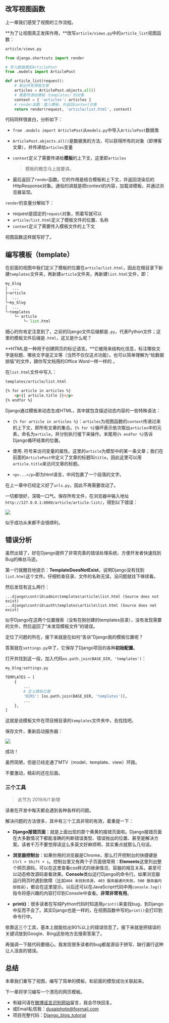 ## 改写视图函数

上一章我们感受了视图的工作流程。

**为了让视图真正发挥作用，**改写`article/views.py`中的`article_list`视图函数：

```python
article/views.py

from django.shortcuts import render

# 导入数据模型ArticlePost
from .models import ArticlePost

def article_list(request):
    # 取出所有博客文章
    articles = ArticlePost.objects.all()
    # 需要传递给模板（templates）的对象
    context = { 'articles': articles }
    # render函数：载入模板，并返回context对象
    return render(request, 'article/list.html', context)
```

代码同样很直白，分析如下：

- `from .models import ArticlePost`从`models.py`中导入`ArticlePost`数据类

- `ArticlePost.objects.all()`是数据类的方法，可以获得所有的对象（即博客文章），并传递给`articles`变量

- `context`定义了需要传递给**模板**的上下文，这里即`articles`

  > 模板的概念马上就要讲。

- 最后返回了`render`函数。它的作用是结合模板和上下文，并返回渲染后的HttpResponse对象。通俗的讲就是把context的内容，加载进模板，并通过浏览器呈现。

`render`的变量分解如下：

- request是固定的`request`对象，照着写就可以
- `article/list.html`定义了模板文件的位置、名称
- `context`定义了需要传入模板文件的上下文

视图函数这样就写好了。

## 编写模板（template）

在前面的视图中我们定义了模板的位置在`article/list.html`，因此在根目录下新建`templates`文件夹，再新建`article`文件夹，再新建`list.html`文件，即：

```python
my_blog
│  ...
├─article
│  ...
└─my_blog
│  ...
└─templates
    └─ article
        └─ list.html
```

细心的你肯定注意到了，之前的Django文件后缀都是`.py`，代表Python文件；这里的模板文件后缀是`.html`，这又是什么呢？

**HTML是一种用于创建网页的标记语言。**它被用来结构化信息，标注哪些文字是标题、哪些文字是正文等（当然不仅仅这点功能）。也可以简单理解为“给数据排版”的文件，跟你写文档用的Office Word一样一样的 。

在`list.html`文件中写入：

```html
templates/article/list.html

{% for article in articles %}
	<p>{{ article.title }}</p>
{% endfor %}
```

Django通过模板来动态生成HTML，其中就包含描述动态内容的一些特殊语法：

-  `{% for article in articles %}`：`articles`为视图函数的`context`传递过来的上下文，即所有文章的集合。`{% for %}`循坏表示依次取出`articles`中的元素，命名为`article`，并分别执行接下来操作。末尾用`{% endfor %}`告诉Django循环结束的位置。

- 使用`.`符号来访问变量的属性。这里的`article`为模型中的某一条文章；我们在前面的`ArticlePost`中定义了文章的标题叫`title`，因此这里可以用`article.title`来访问文章的标题。
- `<p>...</p>`即为html语言，中间包裹了一个段落的文字。

在上一章中已经定义好了`urls.py`，因此不再需要改动了。

一切都很好，深吸一口气。保存所有文件，在浏览器中输入地址`http://127.0.0.1:8000/article/article-list/`，得到以下错误：

![](https://www.dusaiphoto.com/media/image/image_source/20180911/terror.jpg)

似乎成功从来都不会很顺利。

## 错误分析

虽然出错了，好在Django提供了非常完善的错误处理系统，方便开发者快速找到Bug的蛛丝马迹。

第一行就醒目地提示：**TemplateDoesNotExist**，说明Django没有找到`list.html`这个文件。仔细检查目录、文件的名称无误，没问题就往下继续看。

然后发现有这么两行：

```
...django\contrib\admin\templates\article\list.html (Source does not exist)
...django\contrib\auth\templates\article\list.html (Source does not exist)
```

似乎Django在这两个位置搜索（没有在刚创建的templates目录），没有发现需要的文件，然后返回了“未发现模板文件”的错误。

定位了问题的所在，接下来就是在如何“告诉”Django我的模板位置呢？

答案就在`settings.py`中了，它保存了Django项目的各种**初始配置**。

打开并找到这一段，加入代码`os.path.join(BASE_DIR, 'templates')`：

```python
my_blog/settings.py

TEMPLATES = [
    {
        ...
        # 定义模板位置
        'DIRS': [os.path.join(BASE_DIR, 'templates')],
        ...
    },
]
```

这就是说模板文件在项目根目录的`templates`文件夹中，去找找吧。

保存文件，重新启动服务器：

![](https://www.dusaiphoto.com/media/image/image_source/20180911/%E5%B1%8F%E5%B9%95%E6%88%AA%E5%9B%BE29.jpg)

成功！

虽然简陋，但是已经走通了MTV（model、template、view）环路。

不要激动，精彩的还在后面。

### 三个工具

> 此节为 2019/6/1 新增

读者在开发中每天都会遇到各种各样的问题。

解决问题的方法很多，其中有三个工具非常的有效，着重提一下：

- **Django报错页面**：就是上面出现的那个黄黄的报错页面啦。Django报错页面在大多数情况下都能准确的判断错误类型、错误抛出的位置、甚至是解决方案。读者千万不要觉得读这么多英文好麻烦啊，其实重点就那么几句话。

- **浏览器控制台**：如果你用的浏览器是Chrome，那么打开控制台的快捷键是`Ctrl + Shift + i`。控制台里又有两个子页面很常用：**Elements**这里列出整个网页源码，可以在这里查看css样式的继承情况、容器的相互关系，甚至可以动态修改源码查看效果。**Console**类似运行Django的命令行。如果浏览器运行网页时遇到故障（比如`404 未找到资源`、`403 服务器通讯失败`、`500 服务器内部错误`），都会在这里提示。以后还可以在JavaScript代码中用`console.log()`指令将感兴趣的内容打印到Console中查看。**非常非常有用**。

- **print()**：很多读者在写纯Python代码时知道用`print()`来查找bug，到Django中反而不会了。其实Django也是一样的，在视图函数中写的`print()`会打印到命令行中。

依靠这三个工具，基本上就能给出90%以上的错误信息了。接下来就是把错误的关键词放到Google、Bing这些地方去搜索答案了。

再强调一下敲代码要细心。我发现很多读者的bug都是源自于拼写、缺行漏行这种让人沮丧的错误。

## 总结

本章我们重写了视图，编写了简单的模板，和前面的模型成功关联起来。

下一章将学习编写一个漂亮的网页模板。

- 有疑问请在[微博谣言识别网站](http://www.dusaiphoto.com)留言，我会尽快回复。
- 或Email私信我：dusaiphoto@foxmail.com
- 项目完整代码：[Django_blog_tutorial](https://github.com/stacklens/django_blog_tutorial)
